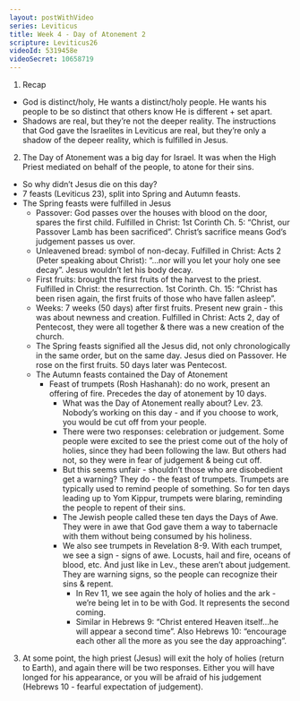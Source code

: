 ```yaml
---
layout: postWithVideo
series: Leviticus
title: Week 4 - Day of Atonement 2
scripture: Leviticus26
videoId: 5319458e
videoSecret: 10658719
---
```


1. Recap
  - God is distinct/holy, He wants a distinct/holy people. He wants his people to be so distinct that others know He is different + set apart.
  - Shadows are real, but they’re not the deeper reality. The instructions that God gave the Israelites in Leviticus are real, but they’re only a shadow of the depeer reality, which is fulfilled in Jesus.

2. The Day of Atonement was a big day for Israel. It was when the High Priest mediated on behalf of the people, to atone for their sins.
  - So why didn’t Jesus die on this day?
  - 7 feasts (Leviticus 23), split into Spring and Autumn feasts.
  - The Spring feasts were fulfilled in Jesus
    - Passover: God passes over the houses with blood on the door, spares the first child. Fulfilled in Christ: 1st Corinth Ch. 5: “Christ, our Passover Lamb has been sacrificed”. Christ’s sacrifice means God’s judgement passes us over.
    - Unleavened bread: symbol of non-decay. Fulfilled in Christ: Acts 2 (Peter speaking about Christ): “...nor will you let your holy one see decay”. Jesus wouldn’t let his body decay. 
    - First fruits: brought the first fruits of the harvest to the priest. Fulfilled in Christ: the resurrection. 1st Corinth. Ch. 15: “Christ has been risen again, the first fruits of those who have fallen asleep”.
    - Weeks: 7 weeks (50 days) after first fruits. Present new grain - this was about newness and creation. Fulfilled in Christ: Acts 2, day of Pentecost, they were all together & there was a new creation of the church.
    - The Spring feasts signified all the Jesus did, not only chronologically in the same order, but on the same day. Jesus died on Passover. He rose on the first fruits. 50 days later was Pentecost.
    - The Autumn feasts contained the Day of Atonement
      - Feast of trumpets (Rosh Hashanah): do no work, present an offering of fire. Precedes the day of atonement by 10 days.
        - What was the Day of Atonement really about? Lev. 23. Nobody’s working on this day - and if you choose to work, you would be cut off from your people. 
        - There were two responses: celebration or judgement. Some people were excited to see the priest come out of the holy of holies, since they had been following the law. But others had not, so they were in fear of judgement & being cut off.
        - But this seems unfair - shouldn’t those who are disobedient get a warning? They do - the feast of trumpets. Trumpets are typically used to remind people of something. So for ten days leading up to Yom Kippur, trumpets were blaring, reminding the people to repent of their sins.
        - The Jewish people called these ten days the Days of Awe. They were in awe that God gave them a way to tabernacle with them without being consumed by his holiness.
        - We also see trumpets in Revelation 8-9. With each trumpet, we see a sign - signs of awe. Locusts, hail and fire, oceans of blood, etc. And just like in Lev., these aren’t about judgement. They are warning signs, so the people can recognize their sins & repent.
          - In Rev 11, we see again the holy of holies and the ark - we’re being let in to be with God. It represents the second coming.
          - Similar in Hebrews 9: “Christ entered Heaven itself...he will appear a second time”. Also Hebrews 10: “encourage each other all the more as you see the day approaching”.
3. At some point, the high priest (Jesus) will exit the holy of holies (return to Earth), and again there will be two responses. Either you will have longed for his appearance, or you will be afraid of his judgement (Hebrews 10 - fearful expectation of judgement).